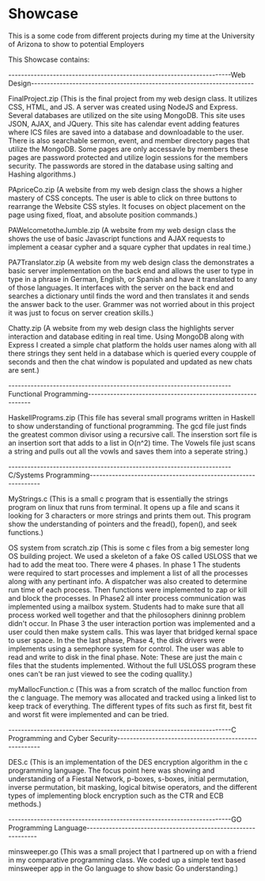 # Showcase
This is a some code from different projects during my time at the University of Arizona to show to potential Employers


This Showcase contains:

----------------------------------------------------------------------Web Design----------------------------------------------------------------------

FinalProject.zip 
(This is the final project from my web design class.  It utilizes CSS, HTML, and JS.  A server was created using NodeJS and Express.  Several databases are utilized on the site using MongoDB. This site uses JSON, AJAX, and JQuery. This site has calendar event adding features where ICS files are saved into a database and downloadable to the user.  There is also searchable sermon, event, and member directory pages that utilize the MongoDB.  Some pages are only accessavle by members these pages are password protected and utilize login sessions for the members security.  The passwords are stored in the database using salting and Hashing algorithms.) 

PApriceCo.zip
(A website from my web design class the shows a higher mastery of CSS concepts.  The user is able to click on three buttons to rearrange the Website CSS styles.  It focuses on object placement on the page using fixed, float, and absolute position commands.)

PAWelcometotheJumble.zip
(A website from my web design class the shows the use of basic Javascript functions and AJAX requests to implement a ceasar cypher and a square cypher that updates in real time.)

PA7Translator.zip
(A website from my web design class the demonstrates a basic server implementation on the back end and allows the user to type in type in a phrase in German, English, or Spanish and have it translated to any of those languages.  It interfaces with the server on the back end and searches a dictionary until finds the word and then translates it and sends the answer back to the user.  Grammer was not worried about in this project it was just to focus on server creation skills.)

Chatty.zip
(A website from my web design class the highlights server interaction and database editing in real time.  Using MongoDB along with Express I created a simple chat platform the holds user names along with all there strings they sent held in a database which is queried every coupple of seconds and then the chat window is populated and updated as new chats are sent.)


----------------------------------------------------------------------Functional Programming------------------------------------------------------------

HaskellPrograms.zip
(This file has several small programs written in Haskell to show understanding of functional programming.  The gcd file just finds the greatest common divisor using a recursive call.  The inserstion sort file is an insertion sort that adds to a list in O(n^2) time. The Vowels file just scans a string and pulls out all the vowls and saves them into a seperate string.)


----------------------------------------------------------------------C/Systems Programming--------------------------------------------------------------

MyStrings.c
(This is a small c program that is essentially the strings program on linux that runs from terminal. It opens up a file and scans it looking for 3 characters or more strings and prints them out.  This program show the understanding of pointers and the fread(), fopen(), and seek functions.)

OS system from scratch.zip
(This is some c files from a big semester long OS building project.  We used a skeleton of a fake OS called USLOSS that we had to add the meat too. There were 4 phases.  In phase 1 The students were required to start processes and implement a list of all the processes along with any pertinant info.  A dispatcher was also created to determine run time of each process.  Then functions were implemented to zap or kill and block the processes.  In Phase2 all inter process communication was implemented using a mailbox system.  Students had to make sure that all process worked well together and that the philosophers dininng problem didn't occur.  In Phase 3 the user interaction portion was implemented and a user could then make system calls.  This was layer that bridged kernal space to user space.  In the the last phase, Phase 4, the disk drivers were implements using a semephore system for control. The user was able to read and write to disk in the final phase. Note: These are just the main c files that the students implemented.  Without the full USLOSS program these ones can't be ran just viewed to see the coding quallity.)

myMallocFunction.c 
(This was a from scratch of the malloc function from the c language.  The memory was allocated and tracked using a linked list to keep track of everything.  The different types of fits such as first fit, best fit and worst fit were implemented and can be tried.


----------------------------------------------------------------------C Programming and Cyber Security------------------------------------------------------

DES.c
(This is an implementation of the DES encryption algorithm in the c programming language.  The focus point here was showing and understanding of a Fiestal Network, p-boxes, s-boxes, initial permutation, inverse permutation, bit masking, logical bitwise operators, and the different types of implementing block encryption such as the CTR and ECB methods.)


----------------------------------------------------------------------GO Programming Language--------------------------------------------------------------

minsweeper.go
(This was a small project that I partnered up on with a friend in my comparative programming class.  We coded up a simple text based minsweeper app in the Go language to show basic Go understanding.)


